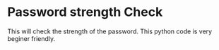 # Password strength Check
 This will check the strength of the password. This python code is very beginer friendly. 
